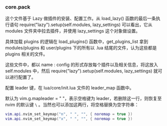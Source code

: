 ### core.pack

这个文件基于 Lazy 做插件的安装、配置工作。从 load_lazy() 函数的最后一条执行语句 require("lazy").setup(self.modules, lazy_settings) 可以看出，它从 modules 文件夹中拉去插件，并使用 lazy_settings 这个对象做设置。

具体加载 plugins 的逻辑在 load_plugins() 函数中，get_plugins_list 拿到 modules/plugins 和 user/plugins 下的所有以 .lua 结尾的文件，认为这些都是 plugins 相关的文件。

这些文件中，都以  name : config 的形式存放每个插件以及相关信息，将这放入 self.modules 中，然后 require("lazy").setup(self.modules, lazy_settings)  就可以进行配置了。

配置 leader 键，在 lua/core/init.lua 文件的 leader_map 函数中。

默认为 vim.g.mapleader = " "，表示空格键为 leader，若删除这一行，则恢复至 nvim 的默认键 `\` 。当然也可以添加这两行，将空格替换为空字符串：

```lua
vim.api.nvim_set_keymap("n", " ", "", { noremap = true })
vim.api.nvim_set_keymap("x", " ", "", { noremap = true })
```

